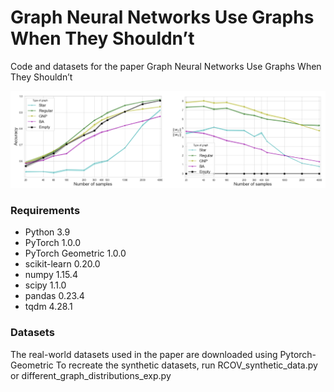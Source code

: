 # Graph Neural Networks Use Graphs When They Shouldn’t
Code and datasets for the paper Graph Neural Networks Use Graphs When They Shouldn’t


![](fig.png)


### Requirements
* Python 3.9
* PyTorch 1.0.0
* PyTorch Geometric 1.0.0
* scikit-learn 0.20.0
* numpy 1.15.4
* scipy 1.1.0
* pandas 0.23.4
* tqdm 4.28.1

### Datasets
The real-world datasets used in the paper are downloaded using Pytorch-Geometric
To recreate the synthetic datasets, run RCOV_synthetic_data.py or different_graph_distributions_exp.py
